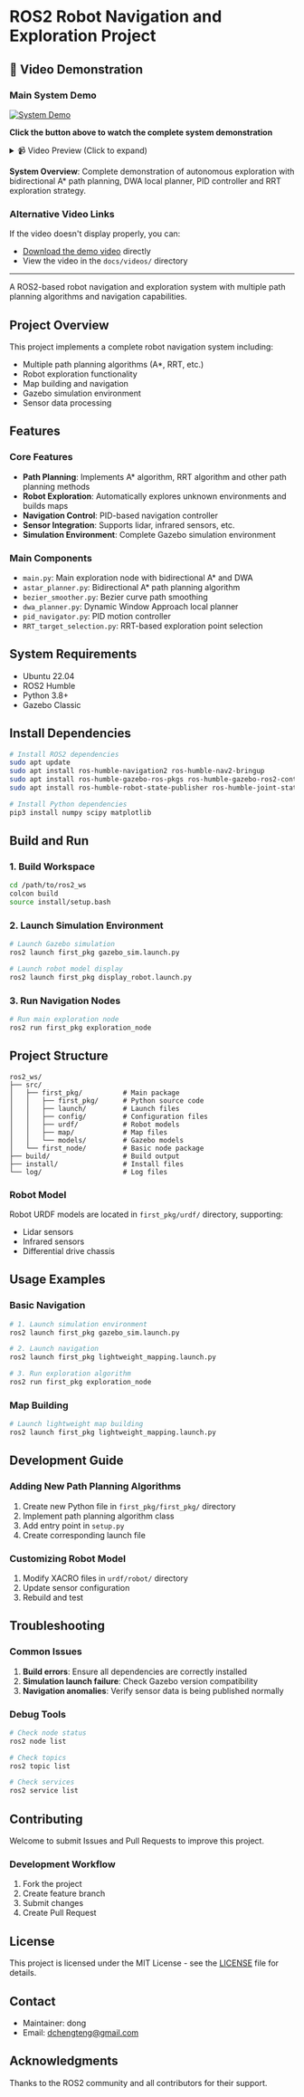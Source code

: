 # ROS2 Robot Navigation and Exploration Project

## 🎥 Video Demonstration

### Main System Demo

[![System Demo](https://img.shields.io/badge/🎥_Watch_Demo-Video-blue?style=for-the-badge)](https://www.bilibili.com/video/BV1NVYNzREpB/?share_source=copy_web&vd_source=fde5311dcf7c67e738fc96cf42870f16)

**Click the button above to watch the complete system demonstration**

<details>
<summary>📹 Video Preview (Click to expand)</summary>

<video width="800" height="600" controls>
  <source src="docs/videos/main_demo.mp4" type="video/mp4">
  Your browser does not support the video tag.
</video>

</details>

**System Overview**: Complete demonstration of autonomous exploration with bidirectional A* path planning, DWA local planner, PID controller and RRT exploration strategy.

### Alternative Video Links

If the video doesn't display properly, you can:
- [Download the demo video](docs/videos/main_demo.mp4) directly
- View the video in the `docs/videos/` directory

---

A ROS2-based robot navigation and exploration system with multiple path planning algorithms and navigation capabilities.

## Project Overview

This project implements a complete robot navigation system including:
- Multiple path planning algorithms (A*, RRT, etc.)
- Robot exploration functionality
- Map building and navigation
- Gazebo simulation environment
- Sensor data processing

## Features

### Core Features
- **Path Planning**: Implements A* algorithm, RRT algorithm and other path planning methods
- **Robot Exploration**: Automatically explores unknown environments and builds maps
- **Navigation Control**: PID-based navigation controller
- **Sensor Integration**: Supports lidar, infrared sensors, etc.
- **Simulation Environment**: Complete Gazebo simulation environment

### Main Components
- `main.py`: Main exploration node with bidirectional A* and DWA
- `astar_planner.py`: Bidirectional A* path planning algorithm
- `bezier_smoother.py`: Bezier curve path smoothing
- `dwa_planner.py`: Dynamic Window Approach local planner
- `pid_navigator.py`: PID motion controller
- `RRT_target_selection.py`: RRT-based exploration point selection

## System Requirements

- Ubuntu 22.04
- ROS2 Humble
- Python 3.8+
- Gazebo Classic

## Install Dependencies

```bash
# Install ROS2 dependencies
sudo apt update
sudo apt install ros-humble-navigation2 ros-humble-nav2-bringup
sudo apt install ros-humble-gazebo-ros-pkgs ros-humble-gazebo-ros2-control
sudo apt install ros-humble-robot-state-publisher ros-humble-joint-state-publisher

# Install Python dependencies
pip3 install numpy scipy matplotlib
```

## Build and Run

### 1. Build Workspace
```bash
cd /path/to/ros2_ws
colcon build
source install/setup.bash
```

### 2. Launch Simulation Environment
```bash
# Launch Gazebo simulation
ros2 launch first_pkg gazebo_sim.launch.py

# Launch robot model display
ros2 launch first_pkg display_robot.launch.py
```

### 3. Run Navigation Nodes
```bash
# Run main exploration node
ros2 run first_pkg exploration_node
```

## Project Structure

```
ros2_ws/
├── src/
│   ├── first_pkg/          # Main package
│   │   ├── first_pkg/      # Python source code
│   │   ├── launch/         # Launch files
│   │   ├── config/         # Configuration files
│   │   ├── urdf/           # Robot models
│   │   ├── map/            # Map files
│   │   └── models/         # Gazebo models
│   └── first_node/         # Basic node package
├── build/                  # Build output
├── install/                # Install files
└── log/                    # Log files
```

### Robot Model
Robot URDF models are located in `first_pkg/urdf/` directory, supporting:
- Lidar sensors
- Infrared sensors
- Differential drive chassis

## Usage Examples

### Basic Navigation
```bash
# 1. Launch simulation environment
ros2 launch first_pkg gazebo_sim.launch.py

# 2. Launch navigation
ros2 launch first_pkg lightweight_mapping.launch.py

# 3. Run exploration algorithm
ros2 run first_pkg exploration_node
```

### Map Building
```bash
# Launch lightweight map building
ros2 launch first_pkg lightweight_mapping.launch.py
```

## Development Guide

### Adding New Path Planning Algorithms
1. Create new Python file in `first_pkg/first_pkg/` directory
2. Implement path planning algorithm class
3. Add entry point in `setup.py`
4. Create corresponding launch file

### Customizing Robot Model
1. Modify XACRO files in `urdf/robot/` directory
2. Update sensor configuration
3. Rebuild and test

## Troubleshooting

### Common Issues
1. **Build errors**: Ensure all dependencies are correctly installed
2. **Simulation launch failure**: Check Gazebo version compatibility
3. **Navigation anomalies**: Verify sensor data is being published normally

### Debug Tools
```bash
# Check node status
ros2 node list

# Check topics
ros2 topic list

# Check services
ros2 service list
```

## Contributing

Welcome to submit Issues and Pull Requests to improve this project.

### Development Workflow
1. Fork the project
2. Create feature branch
3. Submit changes
4. Create Pull Request

## License

This project is licensed under the MIT License - see the [LICENSE](LICENSE) file for details.

## Contact

- Maintainer: dong
- Email: dchengteng@gmail.com

## Acknowledgments

Thanks to the ROS2 community and all contributors for their support.
